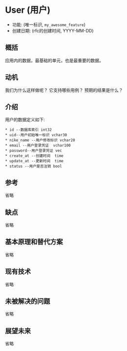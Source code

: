 # User (用户)
- 功能: (唯一标识, `my_awesome_feature`)
- 创建日期: (rfc的创建时间, YYYY-MM-DD)


## 概括

应用内的数据，最基础的单元，也是最重要的数据。

## 动机

我们为什么这样做呢？ 它支持哪些用例？ 预期的结果是什么？

## 介绍

用户的数据定义如下:

    * id --数据库索引 int32
    * uid--用户初始唯一标识 vchar30
    * nike_name --用户修改标识 vchar20
    * email --用户登录凭证  vchar100
    * password--用户登录凭证 vec
    * create_at --创建时间  time
    * update_at --更新时间  time
    * status --用户是否注销 bool

## 参考

省略

## 缺点

省略

## 基本原理和替代方案

省略

## 现有技术


省略

## 未被解决的问题

省略

## 展望未来

省略